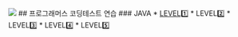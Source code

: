 <img src="https://programmers.co.kr/assets/bi-programmers-light-0d164d49b51a123bab5cca11106145d6fac5a5ac04b8646780369c2a5bc0dd79.png">
## 프로그래머스 코딩테스트 연습
### JAVA 
* <a href=""> LEVEL1️⃣</a>
* LEVEL2️⃣
* LEVEL3️⃣
* LEVEL4️⃣
* LEVEL5️⃣

